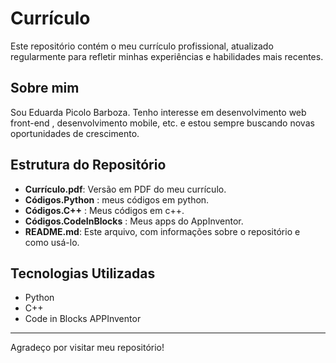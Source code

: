 # Currículo

Este repositório contém o meu currículo profissional, atualizado regularmente para refletir minhas experiências e habilidades mais recentes.

## Sobre mim

Sou Eduarda Picolo Barboza.
Tenho interesse em desenvolvimento web front-end , desenvolvimento mobile, etc. e estou sempre buscando novas oportunidades de crescimento.

## Estrutura do Repositório

- **Currículo.pdf**: Versão em PDF do meu currículo.
- **Códigos.Python** : meus códigos em python.
- **Códigos.C++** : Meus códigos em c++.
- **Códigos.CodeInBlocks** : Meus apps do AppInventor.
- **README.md**: Este arquivo, com informações sobre o repositório e como usá-lo.

## Tecnologias Utilizadas

- Python
- C++
- Code in Blocks APPInventor 

---

Agradeço por visitar meu repositório!
